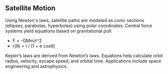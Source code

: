 ## Satellite Motion


Using Newton's laws, satellite paths are modeled as conic sections (ellipses, parabolas, hyperbolas) using polar coordinates. Central force systems yield equations based on gravitational pull:

- F = -GMm/r^2
- r(θ) = l / (1 + e cosθ)

Kepler’s laws are derived from Newton’s laws. Equations help calculate orbit radius, velocity, escape speed, and orbital time. Applications include space engineering and astrophysics.